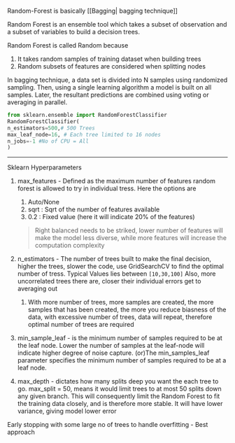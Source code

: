 Random-Forest is basically [[Bagging| bagging technique]]

Random Forest is an ensemble tool which takes a subset of observation and a subset of variables to build a decision trees.

Random Forest is called Random because
1. It takes random samples of training dataset when building trees
2. Random subsets of features are considered when splitting nodes

In bagging technique, a data set is divided into N samples using randomized sampling. Then, using a single learning algorithm a model is built on all samples. Later, the resultant predictions are combined using voting or averaging in parallel.

```py
from sklearn.ensemble import RandomForestClassifier
RandomForestClassifier(
n_estimators=500,# 500 Trees
max_leaf_node=16, # Each tree limited to 16 nodes
n_jobs=-1 #No of CPU = All
)
```

---

Sklearn Hyperparameters

1. max_features - Defined as the maximum number of features random forest is allowed to try in individual tress. Here the options are
	1. Auto/None 
	2. sqrt : Sqrt of the number of features available
	3. 0.2 : Fixed value (here it will indicate 20% of the features)
	> Right balanced needs to be striked, lower number of features will make the model less diverse, while more features will increase the computation complexity
2. n_estimators - The number of trees built to make the final decision, higher the trees, slower the code, use GridSearchCV to find the optimal number of tress. Typical Values lies between `[10,30,100]`
	Also, more uncorrelated trees there are, closer their individual errors get to averaging out
	1. With more number of trees, more samples are created, the more samples that has been created, the more you reduce biasness of the data, with excessive number of trees, data will repeat, therefore optimal number of trees are required
3. min_sample_leaf - is the minimum number of samples required to be at the leaf node. Lower the number of samples at the leaf-node will indicate higher degree of noise capture.
	(or)The min_samples_leaf parameter specifies the minimum number of samples required to be at a leaf node.

4. max_depth - dictates how many splits deep you want the each tree to go. max_split = 50, means it would limit trees to at most 50 splits down any given branch. This will consequently limit the Random Forest to fit the training data closely, and is therefore more stable. It will have lower variance, giving model lower error

 Early stopping with some large no of trees to handle overfitting - Best approach